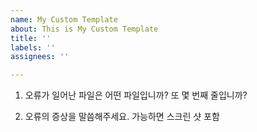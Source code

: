 ```yaml
---
name: My Custom Template
about: This is My Custom Template
title: ''
labels: ''
assignees: ''

---
```


1. 오류가 일어난 파일은 어떤 파일입니까? 또 몇 번째 줄입니까?



2. 오류의 증상을 말씀해주세요. 가능하면 스크린 샷 포함
